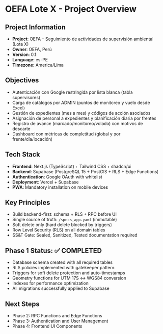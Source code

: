 # OEFA Lote X - Project Overview

## Project Information
- **Project**: OEFA – Seguimiento de actividades de supervisión ambiental (Lote X)
- **Owner**: OEFA, Perú
- **Version**: 0.1
- **Language**: es-PE
- **Timezone**: America/Lima

## Objectives
- Autenticación con Google restringida por lista blanca (tabla supervisores)
- Carga de catálogos por ADMIN (puntos de monitoreo y vuelo desde Excel)
- Gestión de expedientes (mes a mes) y códigos de acción asociados
- Asignación de personal a expedientes y planificación diaria por frentes
- Registro de avance (marcado/monitoreo/volado) con motivos de descarte
- Dashboard con métricas de completitud (global y por frente/día/locación)

## Tech Stack
- **Frontend**: Next.js (TypeScript) + Tailwind CSS + shadcn/ui
- **Backend**: Supabase (PostgreSQL 15 + PostGIS + RLS + Edge Functions)
- **Authentication**: Google OAuth with whitelist
- **Deployment**: Vercel + Supabase
- **PWA**: Mandatory installation on mobile devices

## Key Principles
- Build backend-first: schema + RLS + RPC before UI
- Single source of truth: `/specs_app.yaml` (immutable)
- Soft delete only (hard delete blocked by triggers)
- Row Level Security (RLS) on all domain tables
- SS&T Gate: Sealed, Sanitized, Tested documentation required

## Phase 1 Status: ✅ COMPLETED
- Database schema created with all required tables
- RLS policies implemented with gatekeeper pattern
- Triggers for soft delete protection and auto-timestamps
- Geometry functions for UTM 17S ↔ WGS84 conversion
- Indexes for performance optimization
- All migrations successfully applied to Supabase

## Next Steps
- Phase 2: RPC Functions and Edge Functions
- Phase 3: Authentication and User Management
- Phase 4: Frontend UI Components
